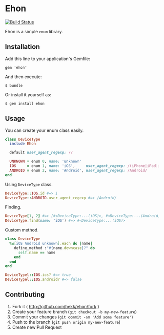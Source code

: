 
# Ehon
[![Build Status](https://travis-ci.org/hekk/ehon.png?branch=master)](https://travis-ci.org/hekk/ehon)

Ehon is a simple `enum` library.

## Installation

Add this line to your application's Gemfile:

    gem 'ehon'

And then execute:

    $ bundle

Or install it yourself as:

    $ gem install ehon

## Usage

You can create your enum class easily.

```ruby
class DeviceType
  include Ehon

  default user_agent_regexp: //

  UNKNOWN = enum 0, name: 'unknown'
  IOS     = enum 1, name: 'iOS',     user_agent_regexp: /(iPhone|iPad|iPod)/
  ANDROID = enum 2, name: 'Android', user_agent_regexp: /Android/
end
```

Using `DeviceType` class.

```ruby
DeviceType::IOS.id #=> 1
DeviceType::ANDROID.user_agent_regexp #=> /Android/
```

Finding.

```ruby
DeviceType[1, 2] #=> [#<DeviceType:...(iOS)>, #<DeviceType:...(Android)>]
DeviceType.find(name: 'iOS') #=> #<DeviceType:...(iOS)>
```

Custom method.

```ruby
class DeviceType
  %w[iOS Android unknown].each do |name|
    define_method :"#{name.downcase}?" do
      self.name == name
    end
  end
end
```

```ruby
DeviceTypel::IOS.ios? #=> true
DeviceTypel::IOS.android? #=> false
```

## Contributing

1. Fork it ( http://github.com/hekk/ehon/fork )
2. Create your feature branch (`git checkout -b my-new-feature`)
3. Commit your changes (`git commit -am 'Add some feature'`)
4. Push to the branch (`git push origin my-new-feature`)
5. Create new Pull Request

